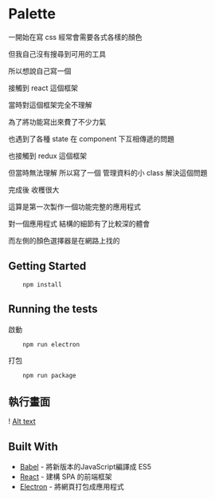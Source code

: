# Palette

一開始在寫 css 經常會需要各式各樣的顏色

但我自己沒有搜尋到可用的工具

所以想說自己寫一個

接觸到 react 這個框架

當時對這個框架完全不理解

為了將功能寫出來費了不少力氣

也遇到了各種 state 在 component 下互相傳遞的問題

也接觸到 redux 這個框架

但當時無法理解 所以寫了一個 管理資料的小 class 解決這個問題

完成後 收穫很大

這算是第一次製作一個功能完整的應用程式

對一個應用程式 結構的細節有了比較深的體會

而左側的顏色選擇器是在網路上找的

## Getting Started

        npm install

## Running the tests

啟動
        
        npm run electron

打包

        npm run package

## 執行畫面

! [Alt text](./readmeImg/readme.png)

## Built With

* [Babel](https://babeljs.io/) - 將新版本的JavaScript編譯成 ES5
* [React](https://reactjs.org/) - 建構 SPA 的前端框架
* [Electron](https://electronjs.org/) - 將網頁打包成應用程式


